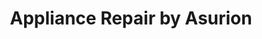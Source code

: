 ---
title: "Appliance Repair by Asurion"
url: /garland/appliance-repair-by-asurion/
shop: appliance
---